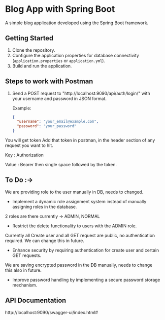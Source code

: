 # Blog App with Spring Boot

A simple blog application developed using the Spring Boot framework.

## Getting Started

1. Clone the repository.
2. Configure the application properties for database connectivity (`application.properties` or `application.yml`).
3. Build and run the application.

## Steps to work with Postman

1. Send a POST request to "http://localhost:9090/api/auth/login/" with your username and password in JSON format.

   Example:

   ```json
   {
     "username": "your_email@example.com",
     "password": "your_password"
   }
   ```

You will get token
Add that token in postman, in the header section of any request you want to hit.

Key : Authorization

Value : Bearer then single space followed by the token.

## To Do :->

We are providing role to the user manually in DB, needs to changed.

- Implement a dynamic role assignment system instead of manually assigning roles in the database.

2 roles are there currently -> ADMIN, NORMAL

- Restrict the delete functionality to users with the ADMIN role.

Currently all Create user and all GET request are public, no authentication required. We can change this in future.

- Enhance security by requiring authentication for create user and certain GET requests.

We are saving encrypted password in the DB manually, needs to change this also in future.

- Improve password handling by implementing a secure password storage mechanism.

## API Documentation

http://localhost:9090/swagger-ui/index.html#
